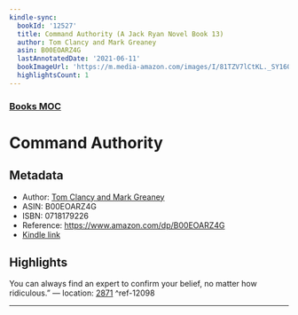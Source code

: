 ```yaml
---
kindle-sync:
  bookId: '12527'
  title: Command Authority (A Jack Ryan Novel Book 13)
  author: Tom Clancy and Mark Greaney
  asin: B00EOARZ4G
  lastAnnotatedDate: '2021-06-11'
  bookImageUrl: 'https://m.media-amazon.com/images/I/81TZV7lCtKL._SY160.jpg'
  highlightsCount: 1
---
```

### [Books MOC](Books%20MOC.md)
# Command Authority
## Metadata
* Author: [Tom Clancy and Mark Greaney](https://www.amazon.comundefined)
* ASIN: B00EOARZ4G
* ISBN: 0718179226
* Reference: https://www.amazon.com/dp/B00EOARZ4G
* [Kindle link](kindle://book?action=open&asin=B00EOARZ4G)

## Highlights
You can always find an expert to confirm your belief, no matter how ridiculous.” — location: [2871](kindle://book?action=open&asin=B00EOARZ4G&location=2871) ^ref-12098

---
